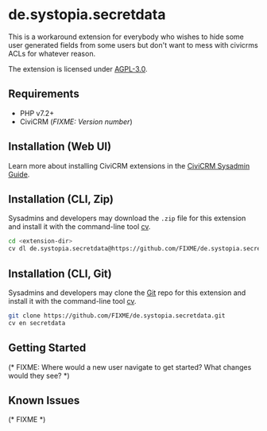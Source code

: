 # de.systopia.secretdata

This is a workaround extension for everybody who wishes to hide some user generated fields from some users but don't want to mess
with civicrms ACLs for whatever reason.

The extension is licensed under [AGPL-3.0](LICENSE.txt).

## Requirements

* PHP v7.2+
* CiviCRM (*FIXME: Version number*)

## Installation (Web UI)

Learn more about installing CiviCRM extensions in the [CiviCRM Sysadmin Guide](https://docs.civicrm.org/sysadmin/en/latest/customize/extensions/).

## Installation (CLI, Zip)

Sysadmins and developers may download the `.zip` file for this extension and
install it with the command-line tool [cv](https://github.com/civicrm/cv).

```bash
cd <extension-dir>
cv dl de.systopia.secretdata@https://github.com/FIXME/de.systopia.secretdata/archive/master.zip
```

## Installation (CLI, Git)

Sysadmins and developers may clone the [Git](https://en.wikipedia.org/wiki/Git) repo for this extension and
install it with the command-line tool [cv](https://github.com/civicrm/cv).

```bash
git clone https://github.com/FIXME/de.systopia.secretdata.git
cv en secretdata
```

## Getting Started

(* FIXME: Where would a new user navigate to get started? What changes would they see? *)

## Known Issues

(* FIXME *)
